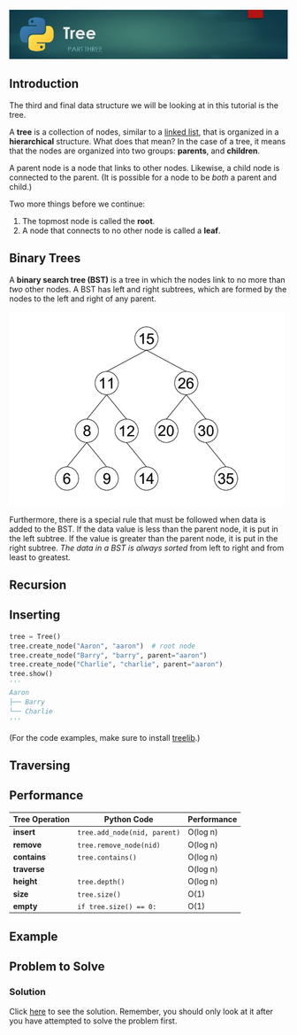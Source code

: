 ![Tree Banner Image](images/tree.jpg)

## Introduction

The third and final data structure we will be looking at in this tutorial is the tree.

A **tree** is a collection of nodes, similar to a [linked list](2-linked-list.md), that is organized in a **hierarchical** structure. What does that mean? In the case of a tree, it means that the nodes are organized into two groups: **parents**, and **children**.

A parent node is a node that links to other nodes. Likewise, a child node is connected to the parent. (It is possible for a node to be _both_ a parent and child.)

Two more things before we continue:

1. The topmost node is called the **root**.
1. A node that connects to no other node is called a **leaf**.

## Binary Trees

A **binary search tree (BST)** is a tree in which the nodes link to no more than _two_ other nodes. A BST has left and right subtrees, which are formed by the nodes to the left and right of any parent.

![Binary Tree](images/binary-tree.png)

Furthermore, there is a special rule that must be followed when data is added to the BST. If the data value is less than the parent node, it is put in the left subtree. If the value is greater than the parent node, it is put in the right subtree. _The data in a BST is always sorted_ from left to right and from least to greatest.

## Recursion

## Inserting

```python
tree = Tree()
tree.create_node("Aaron", "aaron")  # root node
tree.create_node("Barry", "barry", parent="aaron")
tree.create_node("Charlie", "charlie", parent="aaron")
tree.show()
'''
Aaron
├── Barry
└── Charlie
'''
```

(For the code examples, make sure to install [treelib](https://treelib.readthedocs.io/en/latest/).)

## Traversing

## Performance

| Tree Operation | Python Code | Performance
| --- | --- | ---
| **insert** | `tree.add_node(nid, parent)` | O(log n)
| **remove** | `tree.remove_node(nid)` | O(log n)
| **contains** | `tree.contains()` | O(log n)
| **traverse** |  | O(log n)
| **height** | `tree.depth()` | O(log n)
| **size** | `tree.size()` | O(1)
| **empty** | `if tree.size() == 0:` | O(1)

## Example

## Problem to Solve

### Solution

Click [here](code/3-problem-solution.py) to see the solution. Remember, you should only look at it after you have attempted to solve the problem first.